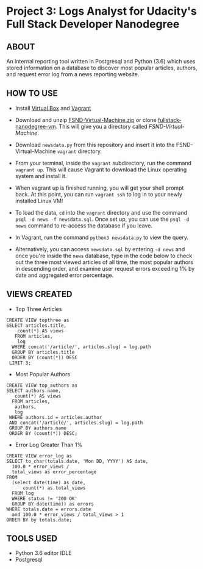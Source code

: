 # Project 3: Logs Analyst for Udacity's Full Stack Developer Nanodegree
## ABOUT

An internal reporting tool written in Postgresql and Python (3.6) which uses stored information on a database to
discover most popular articles, authors, and request error log from a news reporting website.

## HOW TO USE

- Install [Virtual Box](https://www.virtualbox.org/wiki/Download_Old_Builds_5_1) and [Vagrant](https://www.vagrantup.com/downloads.html)

- Download and unzip [FSND-Virtual-Machine.zip](https://d17h27t6h515a5.cloudfront.net/topher/2017/August/59822701_fsnd-virtual-machine/fsnd-virtual-machine.zip) or clone [fullstack-nanodegree-vm](https://github.com/udacity/fullstack-nanodegree-vm). This will give you a directory called *FSND-Virtual-Machine*.

- Download ```newsdata.py``` from this repository and insert it into the FSND-Virtual-Machine ```vagrant``` directory.

- From your terminal, inside the ```vagrant``` subdirectory, run the command ```vagrant up```. This will cause Vagrant to download the Linux operating system and install it.

- When vagrant up is finished running, you will get your shell prompt back. At this point, you can run ```vagrant ssh``` to log in to your newly installed Linux VM!

- To load the data, ```cd``` into the ```vagrant``` directory and use the command ```psql -d news -f newsdata.sql```. Once set up, you can use the ```psql -d news``` command to re-access the database if you leave.

- In Vagrant, run the command ```python3 newsdata.py``` to view the query.

- Alternatively, you can access ```newsdata.sql``` by entering ```-d news``` and once you're inside the ```news``` database, type in the code below to check out the three most viewed articles of all time, the most popular authors in descending order, and examine user request errors exceeding 1% by date and aggregated error percentage.

## VIEWS CREATED

- Top Three Articles

```
CREATE VIEW topthree as
SELECT articles.title,
    count(*) AS views
   FROM articles,
    log
  WHERE concat('/article/', articles.slug) = log.path
  GROUP BY articles.title
  ORDER BY (count(*)) DESC
 LIMIT 3;
 ```
 
 - Most Popular Authors
 
 ```
 CREATE VIEW top_authors as
 SELECT authors.name,
    count(*) AS views
   FROM articles,
    authors,
    log
  WHERE authors.id = articles.author 
  AND concat('/article/', articles.slug) = log.path
  GROUP BY authors.name
  ORDER BY (count(*)) DESC;
  ```
  
  - Error Log Greater Than 1%
  
  ```
 CREATE VIEW error_log as
 SELECT to_char(totals.date, 'Mon DD, YYYY') AS date,
    100.0 * error_views /
    total_views as error_percentage
 FROM
    (select date(time) as date,
        count(*) as total_views
    FROM log
    WHERE status != '200 OK'
    GROUP BY date(time)) as errors
 WHERE totals.date = errors.date
    and 100.0 * error_views / total_views > 1
 ORDER BY by totals.date;
```

## TOOLS USED   

- Python 3.6 editor IDLE
- Postgresql



  

